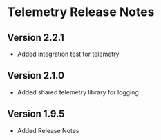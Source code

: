 # Telemetry Release Notes

## Version 2.2.1

- Added integration test for telemetry

## Version 2.1.0

- Added shared telemetry library for logging

## Version 1.9.5

- Added Release Notes
